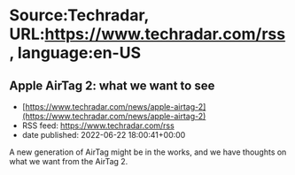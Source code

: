 # Source:Techradar, URL:https://www.techradar.com/rss, language:en-US

## Apple AirTag 2: what we want to see
 - [https://www.techradar.com/news/apple-airtag-2](https://www.techradar.com/news/apple-airtag-2)
 - RSS feed: https://www.techradar.com/rss
 - date published: 2022-06-22 18:00:41+00:00

A new generation of AirTag might be in the works, and we have thoughts on what we want from the AirTag 2.


